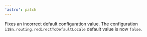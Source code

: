 ```yaml
---
'astro': patch
---
```


Fixes an incorrect default configuration value. The configuration `i18n.routing.redirectToDefaultLocale` default value is now `false`.
